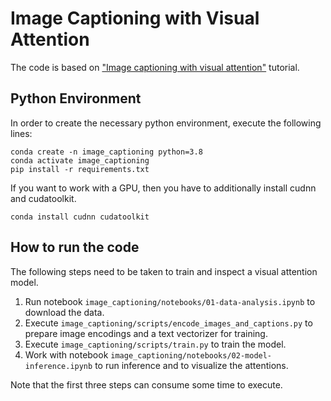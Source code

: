 # Image Captioning with Visual Attention

The code is based on <a href="https://www.tensorflow.org/tutorials/text/image_captioning">"Image captioning 
with visual attention"</a> tutorial.


## Python Environment
In order to create the necessary python environment, execute the following lines:
```shell
conda create -n image_captioning python=3.8
conda activate image_captioning
pip install -r requirements.txt
```
If you want to work with a GPU, then you have to additionally install cudnn and cudatoolkit.
```shell
conda install cudnn cudatoolkit
```


## How to run the code
The following steps need to be taken to train and inspect a visual attention model.
1. Run notebook `image_captioning/notebooks/01-data-analysis.ipynb` to download the data.
2. Execute `image_captioning/scripts/encode_images_and_captions.py` to prepare image encodings and a text vectorizer for training.
3. Execute `image_captioning/scripts/train.py` to train the model.
4. Work with notebook `image_captioning/notebooks/02-model-inference.ipynb` to run inference and to visualize the attentions.

Note that the first three steps can consume some time to execute.
